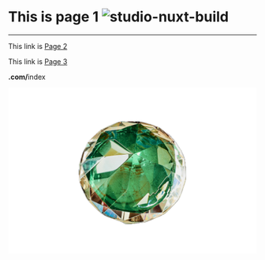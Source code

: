 # This is page 1  ![studio-nuxt-build](https://github.com/sudo-self/nuxt-studio/actions/workflows/studio.yml/badge.svg)
---
This link is [Page 2](/about)

This link is [Page 3](/info)

<b>.com/</b>index

![eeeeee.png](/eeeeee.png)